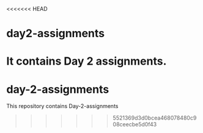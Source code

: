 <<<<<<< HEAD
# day2-assignments
It contains Day 2 assignments.
=======
# day-2-assignments
This repository contains Day-2-assignments
>>>>>>> 5521369d3d0bcea468078480c908ceecbe5d0f43
